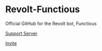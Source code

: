 # Revolt-Functious
Official GitHub for the Revolt bot, Functious

[Support Server](https://rvlt.gg/yMzdJPPh)

[Invite](https://app.revolt.chat/bot/01GSK9YZAM47EP85GQ4NGZCPEK)
